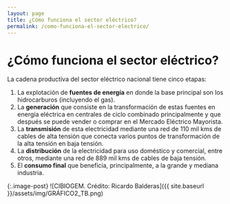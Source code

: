 ```yaml
---
layout: page
title: ¿Cómo funciona el sector eléctrico?
permalink: /como-funciona-el-sector-electrico/
---
```


# ¿Cómo funciona el sector eléctrico?

La cadena productiva del sector eléctrico nacional tiene cinco etapas: 

1) La explotación de **fuentes de energía** en donde la base principal son los hidrocarburos (incluyendo el gas). 
2) La **generación** que consiste en la transformación de estas fuentes en energía eléctrica en centrales de ciclo combinado principalmente y que después se puede vender o comprar en el Mercado Eléctrico Mayorista.
3) La **transmisión** de esta electricidad mediante una red de 110 mil kms de cables de alta tensión que conecta varios puntos de transformación de la alta tensión en baja tensión.
4) La **distribución** de la electricidad para uso doméstico y comercial, entre otros, mediante una red de 889 mil kms de cables de baja tensión.
5) El **consumo final** que beneficia, principalmente, a la grande y mediana industria.     

{:.image-post}
![CIBIOGEM. Crédito: Ricardo Balderas]({{ site.baseurl }}/assets/img/GRÁFICO2_TB.png)
